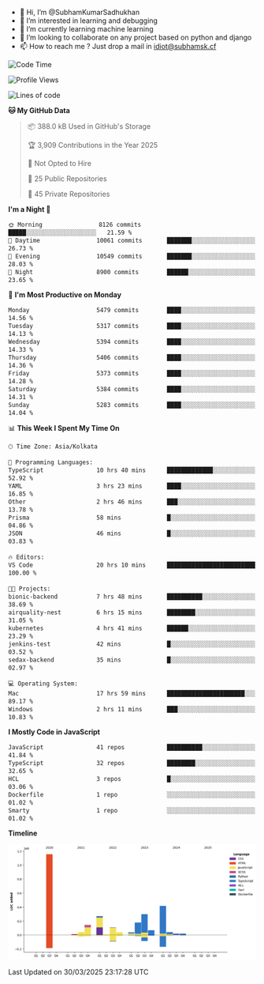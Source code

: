 - 👋 Hi, I’m @SubhamKumarSadhukhan
- 👀 I’m interested in learning and debugging
- 🌱 I’m currently learning machine learning
- 💞️ I’m looking to collaborate on any project based on python and django
- 📫 How to reach me ?
      Just drop a mail in idiot@subhamsk.cf

<!---
SubhamKumarSadhukhan/SubhamKumarSadhukhan is a ✨ special ✨ repository because its `README.md` (this file) appears on your GitHub profile.
You can click the Preview link to take a look at your changes.
--->


<!--START_SECTION:waka-->
![Code Time](http://img.shields.io/badge/Code%20Time-2%2C813%20hrs%2037%20mins-blue)

![Profile Views](http://img.shields.io/badge/Profile%20Views-3-blue)

![Lines of code](https://img.shields.io/badge/From%20Hello%20World%20I%27ve%20Written-2.8%20million%20lines%20of%20code-blue)

**🐱 My GitHub Data** 

> 📦 388.0 kB Used in GitHub's Storage 
 > 
> 🏆 3,909 Contributions in the Year 2025
 > 
> 🚫 Not Opted to Hire
 > 
> 📜 25 Public Repositories 
 > 
> 🔑 45 Private Repositories 
 > 
**I'm a Night 🦉** 

```text
🌞 Morning                8126 commits        █████░░░░░░░░░░░░░░░░░░░░   21.59 % 
🌆 Daytime                10061 commits       ███████░░░░░░░░░░░░░░░░░░   26.73 % 
🌃 Evening                10549 commits       ███████░░░░░░░░░░░░░░░░░░   28.03 % 
🌙 Night                  8900 commits        ██████░░░░░░░░░░░░░░░░░░░   23.65 % 
```
📅 **I'm Most Productive on Monday** 

```text
Monday                   5479 commits        ████░░░░░░░░░░░░░░░░░░░░░   14.56 % 
Tuesday                  5317 commits        ████░░░░░░░░░░░░░░░░░░░░░   14.13 % 
Wednesday                5394 commits        ████░░░░░░░░░░░░░░░░░░░░░   14.33 % 
Thursday                 5406 commits        ████░░░░░░░░░░░░░░░░░░░░░   14.36 % 
Friday                   5373 commits        ████░░░░░░░░░░░░░░░░░░░░░   14.28 % 
Saturday                 5384 commits        ████░░░░░░░░░░░░░░░░░░░░░   14.31 % 
Sunday                   5283 commits        ████░░░░░░░░░░░░░░░░░░░░░   14.04 % 
```


📊 **This Week I Spent My Time On** 

```text
🕑︎ Time Zone: Asia/Kolkata

💬 Programming Languages: 
TypeScript               10 hrs 40 mins      █████████████░░░░░░░░░░░░   52.92 % 
YAML                     3 hrs 23 mins       ████░░░░░░░░░░░░░░░░░░░░░   16.85 % 
Other                    2 hrs 46 mins       ███░░░░░░░░░░░░░░░░░░░░░░   13.78 % 
Prisma                   58 mins             █░░░░░░░░░░░░░░░░░░░░░░░░   04.86 % 
JSON                     46 mins             █░░░░░░░░░░░░░░░░░░░░░░░░   03.83 % 

🔥 Editors: 
VS Code                  20 hrs 10 mins      █████████████████████████   100.00 % 

🐱‍💻 Projects: 
bionic-backend           7 hrs 48 mins       ██████████░░░░░░░░░░░░░░░   38.69 % 
airquality-nest          6 hrs 15 mins       ████████░░░░░░░░░░░░░░░░░   31.05 % 
kubernetes               4 hrs 41 mins       ██████░░░░░░░░░░░░░░░░░░░   23.29 % 
jenkins-test             42 mins             █░░░░░░░░░░░░░░░░░░░░░░░░   03.52 % 
sedax-backend            35 mins             █░░░░░░░░░░░░░░░░░░░░░░░░   02.97 % 

💻 Operating System: 
Mac                      17 hrs 59 mins      ██████████████████████░░░   89.17 % 
Windows                  2 hrs 11 mins       ███░░░░░░░░░░░░░░░░░░░░░░   10.83 % 
```

**I Mostly Code in JavaScript** 

```text
JavaScript               41 repos            ██████████░░░░░░░░░░░░░░░   41.84 % 
TypeScript               32 repos            ████████░░░░░░░░░░░░░░░░░   32.65 % 
HCL                      3 repos             █░░░░░░░░░░░░░░░░░░░░░░░░   03.06 % 
Dockerfile               1 repo              ░░░░░░░░░░░░░░░░░░░░░░░░░   01.02 % 
Smarty                   1 repo              ░░░░░░░░░░░░░░░░░░░░░░░░░   01.02 % 
```



**Timeline**

![Lines of Code chart](https://raw.githubusercontent.com/SubhamKumarSadhukhan/SubhamKumarSadhukhan/main/assets/bar_graph.png)


 Last Updated on 30/03/2025 23:17:28 UTC
<!--END_SECTION:waka-->
